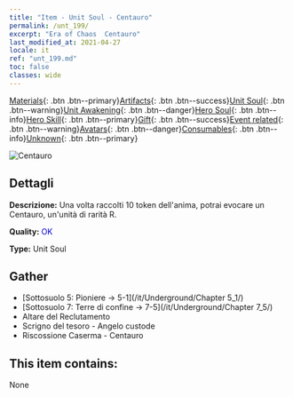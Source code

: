 ```yaml
---
title: "Item - Unit Soul - Centauro"
permalink: /unt_199/
excerpt: "Era of Chaos  Centauro"
last_modified_at: 2021-04-27
locale: it
ref: "unt_199.md"
toc: false
classes: wide
---
```

 [Materials](/ItemsIT/){: .btn .btn--primary}[Artifacts](/ItemsIT/Artifacts/){: .btn .btn--success}[Unit Soul](/ItemsIT/UnitSoul/){: .btn .btn--warning}[Unit Awakening](/ItemsIT/UnitAwakening/){: .btn .btn--danger}[Hero Soul](/ItemsIT/HeroSoul/){: .btn .btn--info}[Hero Skill](/ItemsIT/HeroSkill/){: .btn .btn--primary}[Gift](/ItemsIT/Gift/){: .btn .btn--success}[Event related](/ItemsIT/Events/){: .btn .btn--warning}[Avatars](/ItemsIT/Avatars/){: .btn .btn--danger}[Consumables](/ItemsIT/Consumables/){: .btn .btn--info}[Unknown](/ItemsIT/Unknown/){: .btn .btn--primary}

 ![Centauro](/images/u/ti_banrenma.jpg)

## Dettagli
 **Descrizione:** Una volta raccolti 10 token dell'anima, potrai evocare un Centauro, un'unità di rarità R.

 **Quality:** <span style="color: #0000CD">OK</span>

 **Type:** Unit Soul

## Gather

*    [Sottosuolo 5: Pioniere -> 5-1](/it/Underground/Chapter 5_1/) 
*    [Sottosuolo 7: Terre di confine -> 7-5](/it/Underground/Chapter 7_5/) 
*    Altare del Reclutamento 
*    Scrigno del tesoro - Angelo custode 
*    Riscossione Caserma - Centauro 

## This item contains:

  None

